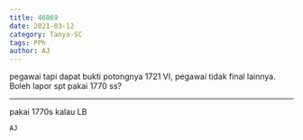```yaml
---
title: 46869
date: 2021-03-12
category: Tanya-SC
tags: PPh
author: AJ
---
```


pegawai tapi dapat bukti potongnya 1721 VI, pegawai tidak final lainnya. Boleh lapor spt pakai 1770 ss?

---

pakai 1770s kalau LB

`AJ`
